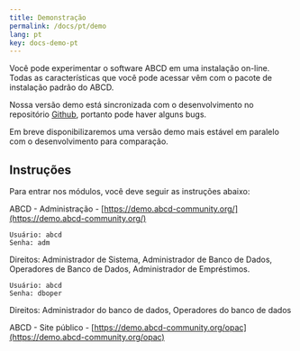 ```yaml
---
title: Demonstração
permalink: /docs/pt/demo
lang: pt
key: docs-demo-pt
---
```



Você pode experimentar o software ABCD em uma instalação on-line. Todas as características que você pode acessar vêm com o pacote de instalação padrão do ABCD.

Nossa versão demo está sincronizada com o desenvolvimento no repositório [Github](https://github.com/ABCD-DEVCOM/ABCD2), portanto pode haver alguns bugs.

Em breve disponibilizaremos uma versão demo mais estável em paralelo com o desenvolvimento para comparação.

## Instruções 

Para entrar nos módulos, você deve seguir as instruções abaixo:

ABCD - Administração - [https://demo.abcd-community.org/](https://demo.abcd-community.org/)

	Usuário: abcd
	Senha: adm


Direitos: Administrador de Sistema, Administrador de Banco de Dados, Operadores de Banco de Dados, Administrador de Empréstimos.

	Usuário: abcd
	Senha: dboper


Direitos: Administrador do banco de dados, Operadores do banco de dados

ABCD - Site público - [https://demo.abcd-community.org/opac](https://demo.abcd-community.org/opac)